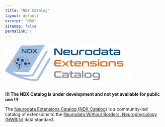 ```yaml
---
title: "NDX Catalog"
layout: default
excerpt: "NDX"
sitemap: false
permalink: /
---
```


<img alt="NDX Catalog Logo" src="images/ndx-logo-text.png" width="400" class="center-block">

**!!! The NDX Catalog is under development and not yet available for public use !!!**

The [Neurodata Extensions Catalog (NDX Catalog)](https://github.com/nwb-extensions) is a community-led catalog of extensions to the [Neurodata Without Borders: Neurophysiology (NWB:N)](https://neurodatawithoutborders.github.io/) data standard.
